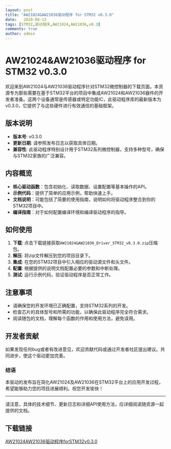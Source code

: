 ```yaml
---
layout: post
title: "AW21024&AW21036驱动程序 for STM32 v0.3.0"
date:   2020-08-13
tags: [STM32,驱动程序,AW21024,AW21036,v0.3]
comments: true
author: admin
---
```

# AW21024&AW21036驱动程序 for STM32 v0.3.0

欢迎来到AW21024与AW21036驱动程序针对STM32微控制器的下载页面。本资源专为那些需要在基于STM32平台的项目中集成AW21024和AW21036器件的开发者准备。这两个设备通常是传感器或特定功能IC，此驱动程序库的最新版本为v0.3.0，它提供了与这些硬件进行有效通信的基础框架。

## 版本说明
- **版本号**: v0.3.0
- **更新日期**: 请参照发布日志以获取具体日期。
- **兼容性**: 此驱动程序特别设计用于STM32系列微控制器，支持多种型号，确保与STM32家族的广泛兼容。

## 内容概览
- **核心驱动函数**：包含初始化、读取数据、设置配置等基本操作的API。
- **示例代码**：提供了简单的应用示例，帮助快速上手。
- **文档说明**：可能包括了简要的使用指南，说明如何将驱动程序整合到你的STM32项目中。
- **编译指南**：对于如何配置编译环境和编译驱动程序的指导。

## 如何使用
1. **下载**: 点击下载链接获取`AW21024&AW21036_Driver_STM32_v0.3.0.zip`压缩包。
2. **解压**: 将zip文件解压到您的项目目录下。
3. **集成**: 在您的STM32项目中引入相应的驱动源文件和头文件。
4. **配置**: 根据提供的说明文档配置必要的参数和中断处理。
5. **测试**: 运行示例代码，验证驱动程序是否正常工作。

## 注意事项
- 请确保您的开发环境已正确配置，支持STM32系列的开发。
- 检查芯片的具体型号和所需的功能，以确保此驱动程序完全符合需求。
- 阅读随包的文档，理解每个函数的作用和使用方法，避免误用。

## 开发者贡献
如果发现任何bug或者有改进意见，欢迎贡献代码或通过开发者社区提出建议。共同进步，使这个驱动更加完善。

### 结语
本驱动的发布旨在简化AW21024及AW21036在STM32平台上的应用开发过程，希望能够助力您的项目进展顺利。祝您开发愉快！

---

请注意，具体的技术细节、更新日志和详细API使用方法，应详细阅读随资源一起提供的文档。

## 下载链接

[AW21024AW21036驱动程序forSTM32v0.3.0](https://pan.quark.cn/s/a5d7f7a948e7)